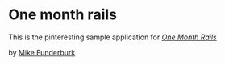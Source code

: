 # One month rails

This is the pinteresting sample application for
[*One Month Rails*](http://onemonthrails.com)

by [Mike Funderburk](http://mikefunderburk3.com)